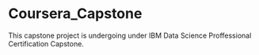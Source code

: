 # Coursera_Capstone
This capstone project is undergoing under IBM Data Science Proffessional Certification Capstone.
